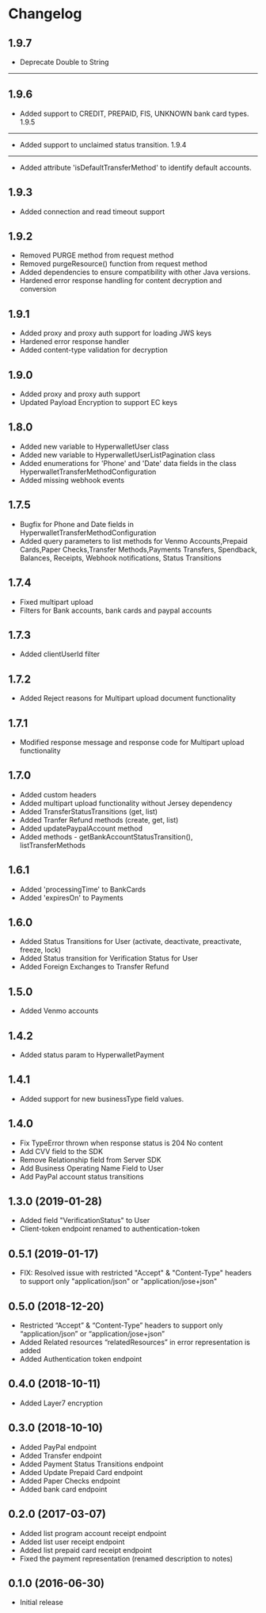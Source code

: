 Changelog
=========
1.9.7
-------------------
- Deprecate Double to String
-------------------
1.9.6
-------------------
- Added support to CREDIT, PREPAID, FIS, UNKNOWN bank card types.
1.9.5
-------------------
- Added support to unclaimed status transition.
1.9.4
-------------------
- Added attribute 'isDefaultTransferMethod' to identify default accounts.

1.9.3
-----------------
- Added connection and read timeout support

1.9.2
-----------------
- Removed PURGE method from request method
- Removed purgeResource() function from request method
- Added dependencies to ensure compatibility with other Java versions.
- Hardened error response handling for content decryption and conversion

1.9.1
-----------------
- Added proxy and proxy auth support for loading JWS keys
- Hardened error response handler
- Added content-type validation for decryption

1.9.0
-----------------
- Added proxy and proxy auth support
- Updated Payload Encryption to support EC keys

1.8.0
-----------------
- Added new variable to HyperwalletUser class
- Added new variable to HyperwalletUserListPagination class
- Added enumerations for 'Phone' and 'Date' data fields in the class HyperwalletTransferMethodConfiguration
- Added missing webhook events

1.7.5 
-----------------
- Bugfix for Phone and Date fields in HyperwalletTransferMethodConfiguration 
- Added query parameters to list methods for Venmo Accounts,Prepaid Cards,Paper Checks,Transfer Methods,Payments
   Transfers, Spendback, Balances, Receipts, Webhook notifications, Status Transitions

1.7.4 
-----------------
- Fixed multipart upload 
- Filters for Bank accounts, bank cards and paypal accounts 

1.7.3 
-----------------
- Added clientUserId filter 

1.7.2 
-----------------
- Added Reject reasons for Multipart upload document functionality

1.7.1 
-----------------
- Modified response message and response code for Multipart upload functionality

1.7.0
-----------------
- Added custom headers
- Added multipart upload functionality without Jersey dependency
- Added TransferStatusTransitions (get, list)
- Added Tranfer Refund methods (create, get, list)
- Added updatePaypalAccount method
- Added methods - getBankAccountStatusTransition(), listTransferMethods

1.6.1
-----------------
- Added 'processingTime' to BankCards
- Added 'expiresOn' to Payments

1.6.0
-----------------
- Added Status Transitions for User (activate, deactivate, preactivate, freeze, lock)
- Added Status transition for Verification Status for User
- Added Foreign Exchanges to Transfer Refund

1.5.0
------------------
- Added Venmo accounts

1.4.2
------------------
- Added status param to HyperwalletPayment

1.4.1
-------------------
- Added support for new businessType field values. 

1.4.0
-------------------
- Fix TypeError thrown when response status is 204 No content
- Add CVV field to the SDK
- Remove Relationship field from Server SDK
- Add Business Operating Name Field to User
- Add PayPal account status transitions

1.3.0 (2019-01-28)
-------------------
- Added field "VerificationStatus" to User
- Client-token endpoint renamed to authentication-token

0.5.1 (2019-01-17)
-------------------
- FIX: Resolved issue with restricted "Accept" & "Content-Type" headers to support only "application/json" or "application/jose+json"

0.5.0 (2018-12-20)
-------------------

- Restricted “Accept” & “Content-Type” headers to support only “application/json” or “application/jose+json”
- Added Related resources “relatedResources” in error representation is added
- Added Authentication token endpoint

0.4.0 (2018-10-11)
-------------------

- Added Layer7 encryption

0.3.0 (2018-10-10)
-------------------

- Added PayPal endpoint
- Added Transfer endpoint
- Added Payment Status Transitions endpoint
- Added Update Prepaid Card endpoint
- Added Paper Checks endpoint
- Added bank card endpoint

0.2.0 (2017-03-07)
------------------

- Added list program account receipt endpoint
- Added list user receipt endpoint
- Added list prepaid card receipt endpoint
- Fixed the payment representation (renamed description to notes)

0.1.0 (2016-06-30)
------------------

- Initial release
